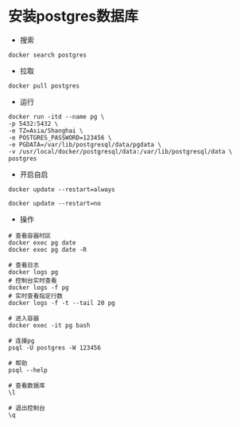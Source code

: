 # 安装postgres数据库

* 搜索

```shell
docker search postgres
```

* 拉取

```shell
docker pull postgres
```

* 运行

```shell
docker run -itd --name pg \
-p 5432:5432 \
-e TZ=Asia/Shanghai \
-e POSTGRES_PASSWORD=123456 \
-e PGDATA=/var/lib/postgresql/data/pgdata \
-v /usr/local/docker/postgresql/data:/var/lib/postgresql/data \
postgres
```

* 开启自启

```shell
docker update --restart=always

docker update --restart=no
```

* 操作

```shell
# 查看容器时区
docker exec pg date
docker exec pg date -R

# 查看日志
docker logs pg
# 控制台实时查看
docker logs -f pg
# 实时查看指定行数
docker logs -f -t --tail 20 pg

# 进入容器
docker exec -it pg bash

# 连接pg
psql -U postgres -W 123456

# 帮助
psql --help

# 查看数据库
\l

# 退出控制台
\q
```

